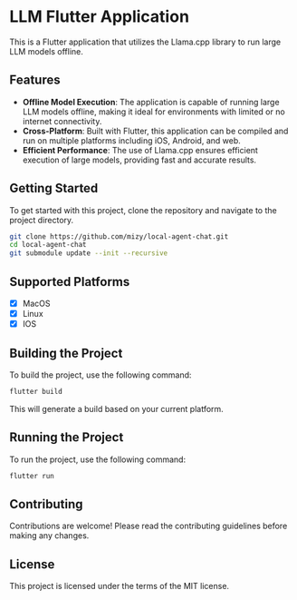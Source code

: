 # LLM Flutter Application

This is a Flutter application that utilizes the Llama.cpp library to run large LLM models offline. 

## Features

- **Offline Model Execution**: The application is capable of running large LLM models offline, making it ideal for environments with limited or no internet connectivity.
- **Cross-Platform**: Built with Flutter, this application can be compiled and run on multiple platforms including iOS, Android, and web.
- **Efficient Performance**: The use of Llama.cpp ensures efficient execution of large models, providing fast and accurate results.

## Getting Started

To get started with this project, clone the repository and navigate to the project directory.

```sh
git clone https://github.com/mizy/local-agent-chat.git
cd local-agent-chat
git submodule update --init --recursive
```

## Supported Platforms
+ [x] MacOS
+ [x] Linux
+ [x] IOS

## Building the Project

To build the project, use the following command:

```sh
flutter build
```

This will generate a build based on your current platform.

## Running the Project

To run the project, use the following command:

```sh
flutter run
```

## Contributing

Contributions are welcome! Please read the contributing guidelines before making any changes.

## License

This project is licensed under the terms of the MIT license.